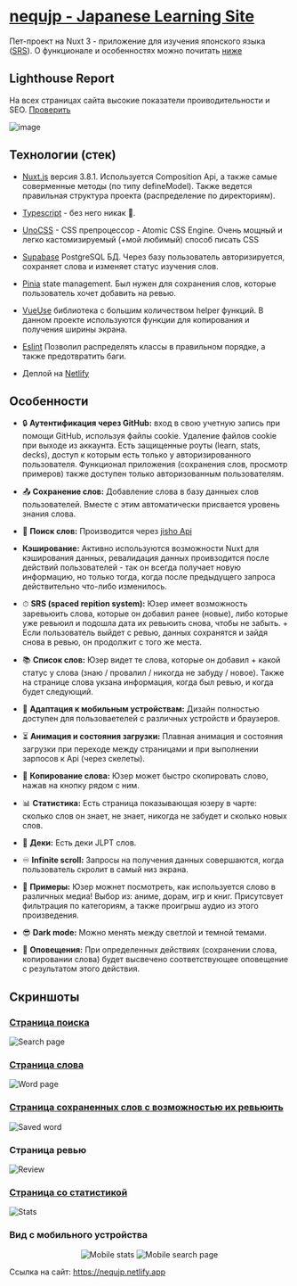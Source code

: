 # [nequjp - Japanese Learning Site](https://nequjp.netlify.app)

Пет-проект на Nuxt 3 - приложение для изучения японского языка ([SRS](https://en.wikipedia.org/wiki/Spaced_repetition)). О функционале и особенностях можно почитать [ниже](#технологии-стек)

## Lighthouse Report

На всех страницах сайта высокие показатели проиводительности и SEO.
[Проверить](https://pagespeed.web.dev)

![image](https://github.com/neequu/japanuxt-searcher/assets/69749247/2c43fdb4-3a5f-4bf7-bcc0-5b149390fad5)

## Технологии (стек)

- [Nuxt.js](https://nuxt.com) версия 3.8.1. Используется Composition Api, а также самые соверменные методы (по типу defineModel). Также ведется правильная структура проекта (распределение по директориям).

- [Typescript](https://www.typescriptlang.org) - без него никак 👀.
  
- [UnoCSS](https://unocss.dev) - CSS препроцессор - Atomic CSS Engine. Очень мощный и легко кастомизируемый (+мой любимый) способ писать CSS

- [Supabase](https://supabase.io) PostgreSQL БД. Через базу пользователь авторизируется, сохраняет слова и изменяет статус изучения слов.

- [Pinia](https://pinia.vuejs.org) state management. Был нужен для сохранения слов, которые пользователь хочет добавить на ревью.

- [VueUse](https://vueuse.org) библиотека с большим количеством helper функций. В данном проекте используются функции для копирования и получения ширины экрана.

- [Eslint](https://eslint.org) Позволил распределять классы в правильном порядке, а также предотвратить баги.

- Деплой на [Netlify](https://www.netlify.com)

## Особенности

- 🔒 **Аутентификация через GitHub:** вход в свою учетную запись при помощи GitHub, используя файлы cookie. Удаление файлов cookie при выходе из аккаунта. Есть защищенные роуты (learn, stats, decks), доступ к которым есть только у авторизированного пользователя. Функционал приложения (сохранения слов, просмотр примеров) также доступен только авторизованным пользователям.

- 📤 **Сохранение слов:** Добавление слова в базу данныех слов пользователей. Вместе с этим автоматически присвается уровень знания слова.

- 🔎 **Поиск слов:** Производится через [jisho Api](https://jisho.org)

- **Кэширование:** Активно используются возможности Nuxt для кэширования данных, ревалидация данных проивзодится после действий пользователей - так он всегда получает новую информацию, но только тогда, когда после предыдущего запроса действительно что-либо изменилось.

- ⏱ **SRS (spaced repition system):** Юзер имеет возможность заревьюить слова, которые он добавил ранее (новые), либо которые уже ревьюил и подошла дата их ревьюить снова, чтобы не забыть. + Если пользователь выйдет с ревью, данных сохранятся и зайдя снова в ревью, он продолжит с того же места.

- 📚 **Список слов:** Юзер видет те слова, которые он добавил + какой статус у слова (знаю / провалил / никогда не забуду / новое). Также на странице слова укзана информация, когда был ревью, и когда будет следующий.

- 📱 **Адаптация к мобильным устройствам:** Дизайн полностью доступен для пользоваетелей с различных устройств и браузеров.

- ⏳ **Анимация и состояния загрузки:** Плавная анимация и состояния загрузки при переходе между страницами и при выполнении зарпосов к Api (через скелеты).

- 📝 **Копирование слова:** Юзер может быстро скопировать слово, нажав на кнопку рядом с ним.

- 📊 **Статистика:** Есть страница показывающая юзеру в чарте: сколько слов он знает, не знает, никогда не забудет и сколько новых слов.

- 📖 **Деки:** Есть деки JLPT слов.

- ♾ **Infinite scroll:** Запросы на получения данных совершаются, когда пользователь скролит в самый низ экрана.

- 👀 **Примеры:** Юзер можнет посмотреть, как используется слово в различных медиа! Выбор из: аниме, дорам, игр и книг. Присутсвует фильтрация по категориям, а также проигрыш аудио из этого произведения.

- 😎 **Dark mode:** Можно менять между светлой и темной темами.

- 🔔 **Оповещения:** При определенных действиях (сохранении слова, копировании слова) будет высвечено соответствующее оповещение с результатом этого действия.

## Скриншоты
### [Страница поиска](http://localhost:3000/search?q=hello)
![Search page](https://github.com/neequu/japanuxt-searcher/assets/69749247/06dac32d-cccb-455d-b840-a8d6f85684db)
### [Страница слова](https://nequjp.netlify.app/words/%E3%82%82%E3%81%97%E3%82%82%E3%81%97)
![Word page](https://github.com/neequu/japanuxt-searcher/assets/69749247/d47c0818-d9af-42c1-a4fc-faafcf467eed)
### [Страница сохраненных слов с возможностью их ревьюить](https://nequjp.netlify.app/learn)
![Saved word](https://github.com/neequu/japanuxt-searcher/assets/69749247/4d5cf4f7-c722-4276-aebe-3c3d36e1149a)
### Страница ревью 
![Review](https://github.com/neequu/japanuxt-searcher/assets/69749247/23688711-8e96-4b7a-8b72-ce1cb4f568a3)
### [Страница со статистикой](https://nequjp.netlify.app/stats)
![Stats](https://github.com/neequu/japanuxt-searcher/assets/69749247/5f55b9f0-5843-4e7b-bb42-aad08de65fc3)


### Вид с мобильного устройства
<div align="center">
  
  ![Mobile stats](https://github.com/neequu/japanuxt-searcher/assets/69749247/3fbbc000-297e-4717-a066-221737b64440)
  ![Mobile search page](https://github.com/neequu/japanuxt-searcher/assets/69749247/0f672f69-fe65-4668-8ea9-eb101fe6624d)
</div>

Ссылка на сайт: https://nequjp.netlify.app

